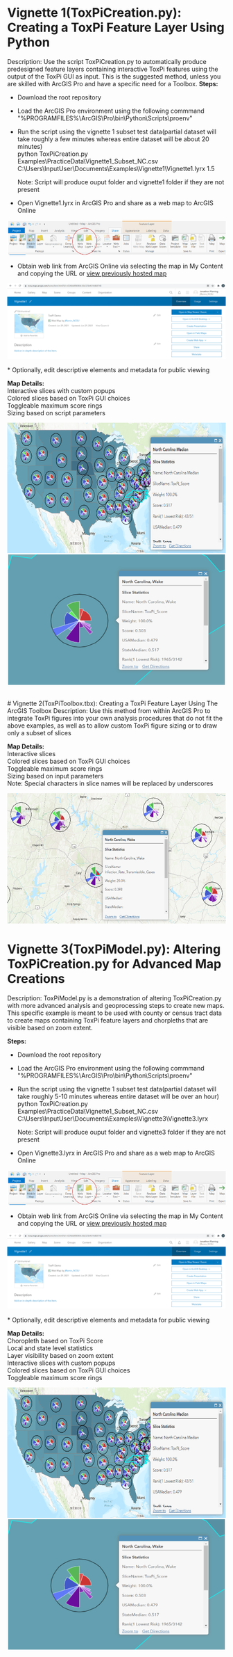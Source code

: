 

# Vignette 1(ToxPiCreation.py): Creating a ToxPi Feature Layer Using Python  
Description: Use the script ToxPiCreation.py to automatically produce predesigned feature layers containing interactive ToxPi features using the output of the ToxPi GUI as input. This is the suggested method, unless you are skilled with ArcGIS Pro and have a specific need for a Toolbox.
**Steps:**
* Download the root repository  
* Load the ArcGIS Pro environment using the following commmand  
    "%PROGRAMFILES%\ArcGIS\Pro\bin\Python\Scripts\proenv"
* Run the script using the vignette 1 subset test data(partial dataset will take roughly a few minutes whereas entire dataset will be about 20 minutes)  
    python ToxPiCreation.py Examples\PracticeData\Vignette1_Subset_NC.csv C:\Users\InputUser\Documents\Examples\Vignette1\Vignette1.lyrx 1.5
    
    Note: Script will produce ouput folder and vignette1 folder if they are not present  
* Open Vignette1.lyrx in ArcGIS Pro and share as a web map to ArcGIS Online
<p align = "center">
<img src="https://github.com/Jonathon-Fleming/ToxPi-GIS/blob/main/Images/MapShare.png" data-canonical-  
src="https://github.com/Jonathon-Fleming/ToxPi-GIS/blob/main/Images/MapShare.png">
</p>  

* Obtain web link from ArcGIS Online via selecting the map in My Content and copying the URL or [view previously hosted map](https://ncsu.maps.arcgis.com/home/item.html?id=e524bb8f06984c36b325b4614d66f748)  
<p align = "center">
<img src="https://github.com/Jonathon-Fleming/ToxPi-GIS/blob/main/Images/WebLink.PNG" data-canonical-  
src="https://github.com/Jonathon-Fleming/ToxPi-GIS/blob/main/Images/WebLink.PNG">   
</p>  
* Optionally, edit descriptive elements and metadata for public viewing  

**Map Details:**  
Interactive slices with custom popups  
Colored slices based on ToxPi GUI choices  
Toggleable maximum score rings  
Sizing based on script parameters
<p align = "center">
<img src="https://github.com/Jonathon-Fleming/ToxPi-GIS/blob/main/Images/StateLayer.PNG" data-canonical-  
src="https://github.com/Jonathon-Fleming/ToxPi-GIS/blob/main/Images/StateLayer.PNG" width = "650" height = "300" />
<img src="https://github.com/Jonathon-Fleming/ToxPi-GIS/blob/main/Images/CountyLayer.PNG" data-canonical-  
src="https://github.com/Jonathon-Fleming/ToxPi-GIS/blob/main/Images/CountyLayer.PNG" width = "500" height = "300" />  
</p>  
<br/>  
# Vignette 2(ToxPiToolbox.tbx): Creating a ToxPi Feature Layer Using The ArcGIS Toolbox
Description: Use this method from within ArcGIS Pro to integrate ToxPi figures into your own analysis procedures that do not fit the above examples, as well as to allow custom ToxPi figure sizing or to draw only a subset of slices   


**Map Details:**  
Interactive slices  
Colored slices based on ToxPi GUI choices  
Toggleable maximum score rings  
Sizing based on input parameters  
Note: Special characters in slice names will be replaced by underscores  
<p align = "center">
<img src="https://github.com/Jonathon-Fleming/ToxPi-GIS/blob/main/Images/NonFIPSLayer.PNG" data-canonical-  
src="https://github.com/Jonathon-Fleming/ToxPi-GIS/blob/main/Images/NonFIPS.PNG" width = "550" height = "300" />  
</p>  

# Vignette 3(ToxPiModel.py): Altering ToxPiCreation.py for Advanced Map Creations  
Description: ToxPiModel.py is a demonstration of altering ToxPiCreation.py with more advanced analysis and geoprocessing steps to create new maps. This specific example is meant to be used with county or census tract data to create maps containing ToxPi feature layers and chorpleths that are visible based on zoom extent.

**Steps:**
* Download the root repository  
* Load the ArcGIS Pro environment using the following commmand  
    "%PROGRAMFILES%\ArcGIS\Pro\bin\Python\Scripts\proenv"
* Run the script using the vignette 1 subset test data(partial dataset will take roughly 5-10 minutes whereas entire dataset will be over an hour)  
    python ToxPiCreation.py Examples\PracticeData\Vignette1_Subset_NC.csv C:\Users\InputUser\Documents\Examples\Vignette3\Vignette3.lyrx
    
    Note: Script will produce ouput folder and vignette3 folder if they are not present  
* Open Vignette3.lyrx in ArcGIS Pro and share as a web map to ArcGIS Online
<p align = "center">
<img src="https://github.com/Jonathon-Fleming/ToxPi-GIS/blob/main/Images/MapShare.png" data-canonical-  
src="https://github.com/Jonathon-Fleming/ToxPi-GIS/blob/main/Images/MapShare.png">
</p>  

* Obtain web link from ArcGIS Online via selecting the map in My Content and copying the URL or [view previously hosted map](https://ncsu.maps.arcgis.com/home/item.html?id=e524bb8f06984c36b325b4614d66f748)  
<p align = "center">
<img src="https://github.com/Jonathon-Fleming/ToxPi-GIS/blob/main/Images/WebLink.PNG" data-canonical-  
src="https://github.com/Jonathon-Fleming/ToxPi-GIS/blob/main/Images/WebLink.PNG">   
</p>  
* Optionally, edit descriptive elements and metadata for public viewing  

**Map Details:**  
Choropleth based on ToxPi Score  
Local and state level statistics  
Layer visibility based on zoom extent  
Interactive slices with custom popups  
Colored slices based on ToxPi GUI choices    
Toggleable maximum score rings  
<p align = "center">
<img src="https://github.com/Jonathon-Fleming/ToxPi-GIS/blob/main/Images/StateLayer.PNG" data-canonical-  
src="https://github.com/Jonathon-Fleming/ToxPi-GIS/blob/main/Images/StateLayer.PNG" width = "650" height = "300" />
<img src="https://github.com/Jonathon-Fleming/ToxPi-GIS/blob/main/Images/CountyLayer.PNG" data-canonical-  
src="https://github.com/Jonathon-Fleming/ToxPi-GIS/blob/main/Images/CountyLayer.PNG" width = "500" height = "300" />  
</p>  
<br/>  
